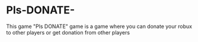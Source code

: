 # Pls-DONATE-
This game "Pls DONATE" game is a game where you can donate your robux to other players or get donation from other players 
